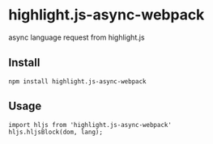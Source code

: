 # highlight.js-async-webpack
async language request from highlight.js
## Install
```shell
npm install highlight.js-async-webpack
```
## Usage
```
import hljs from 'highlight.js-async-webpack'
hljs.hljsBlock(dom, lang);
```
